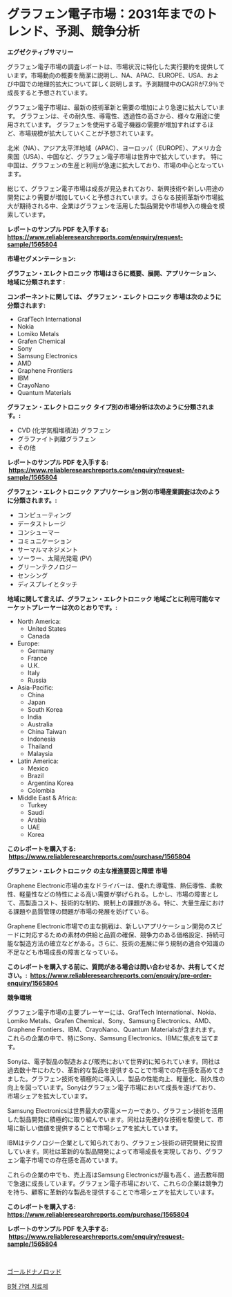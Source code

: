 <p><h1>グラフェン電子市場：2031年までのトレンド、予測、競争分析</h1></p><p><strong>エグゼクティブサマリー</strong></p>
<p><p>グラフェン電子市場の調査レポートは、市場状況に特化した実行要約を提供しています。市場動向の概要を簡潔に説明し、NA、APAC、EUROPE、USA、および中国での地理的拡大について詳しく説明します。予測期間中のCAGRが7.9％で成長すると予想されています。 </p><p>グラフェン電子市場は、最新の技術革新と需要の増加により急速に拡大しています。 グラフェンは、その耐久性、導電性、透過性の高さから、様々な用途に使用されています。 グラフェンを使用する電子機器の需要が増加すればするほど、市場規模が拡大していくことが予想されています。</p><p>北米（NA）、アジア太平洋地域（APAC）、ヨーロッパ（EUROPE）、アメリカ合衆国（USA）、中国など、グラフェン電子市場は世界中で拡大しています。 特に中国は、グラフェンの生産と利用が急速に拡大しており、市場の中心となっています。</p><p>総じて、グラフェン電子市場は成長が見込まれており、新興技術や新しい用途の開発により需要が増加していくと予想されています。さらなる技術革新や市場拡大が期待される中、企業はグラフェンを活用した製品開発や市場参入の機会を模索しています。</p></p>
<p><strong>レポートのサンプル PDF を入手する: <a href="https://www.reliableresearchreports.com/enquiry/request-sample/1565804">https://www.reliableresearchreports.com/enquiry/request-sample/1565804</a></strong></p>
<p><strong>市場セグメンテーション:</strong></p>
<p><strong> グラフェン・エレクトロニック 市場はさらに概要、展開、アプリケーション、地域に分類されます :</strong></p>
<p><strong>コンポーネントに関しては、 グラフェン・エレクトロニック 市場は次のように分類されます: &nbsp;</strong></p>
<p><ul><li>GrafTech International</li><li>Nokia</li><li>Lomiko Metals</li><li>Grafen Chemical</li><li>Sony</li><li>Samsung Electronics</li><li>AMD</li><li>Graphene Frontiers</li><li>IBM</li><li>CrayoNano</li><li>Quantum Materials</li></ul></p>
<p><strong> グラフェン・エレクトロニック タイプ別の市場分析は次のように分類されます。:</strong></p>
<p><ul><li>CVD (化学気相堆積法) グラフェン</li><li>グラファイト剥離グラフェン</li><li>その他</li></ul></p>
<p><strong>レポートのサンプル PDF を入手する: &nbsp;<a href="https://www.reliableresearchreports.com/enquiry/request-sample/1565804">https://www.reliableresearchreports.com/enquiry/request-sample/1565804</a></strong></p>
<p><strong> グラフェン・エレクトロニック アプリケーション別の市場産業調査は次のように分類されます。:</strong></p>
<p><ul><li>コンピューティング</li><li>データストレージ</li><li>コンシューマー</li><li>コミュニケーション</li><li>サーマルマネジメント</li><li>ソーラー、太陽光発電 (PV)</li><li>グリーンテクノロジー</li><li>センシング</li><li>ディスプレイとタッチ</li></ul></p>
<p><strong>地域に関して言えば、グラフェン・エレクトロニック 地域ごとに利用可能なマーケットプレーヤーは次のとおりです。:</strong></p>
<p><ul>
    <li>
        North America:
        <ul>
            <li>United States</li>
            <li>Canada</li>
        </ul>
    </li>
    <li>
        Europe:
        <ul>
            <li>Germany</li>
            <li>France</li>
            <li>U.K.</li>
            <li>Italy</li>
            <li>Russia</li>
        </ul>
    </li>
    <li>
        Asia-Pacific:
        <ul>
            <li>China</li>
            <li>Japan</li>
            <li>South Korea</li>
            <li>India</li>
            <li>Australia</li>
            <li>China Taiwan</li>
            <li>Indonesia</li>
            <li>Thailand</li>
            <li>Malaysia</li>
        </ul>
    </li>
    <li>
        Latin America:
        <ul>
            <li>Mexico</li>
            <li>Brazil</li>
            <li>Argentina Korea</li>
            <li>Colombia</li>
        </ul>
    </li>
    <li>
        Middle East & Africa:
        <ul>
            <li>Turkey</li>
            <li>Saudi</li>
            <li>Arabia</li>
            <li>UAE</li>
            <li>Korea</li>
        </ul>
    </li>
    </ul></p>
<p><strong>このレポートを購入する: &nbsp;<a href="https://www.reliableresearchreports.com/purchase/1565804">https://www.reliableresearchreports.com/purchase/1565804</a></strong></p>
<p><strong>グラフェン・エレクトロニック の主な推進要因と障壁 市場</strong></p>
<p><p>Graphene Electronic市場の主なドライバーは、優れた導電性、熱伝導性、柔軟性、軽量性などの特性による高い需要が挙げられる。しかし、市場の障害として、高製造コスト、技術的な制約、規制上の課題がある。特に、大量生産における課題や品質管理の問題が市場の発展を妨げている。</p><p>Graphene Electronic市場での主な挑戦は、新しいアプリケーション開発のスピードに対応するための素材の供給と品質の確保、競争力のある価格設定、持続可能な製造方法の確立などがある。さらに、技術の進展に伴う規制の適合や知識の不足なども市場成長の障害となっている。</p></p>
<p><strong>このレポートを購入する前に、質問がある場合は問い合わせるか、共有してください。:&nbsp; <a href="https://www.reliableresearchreports.com/enquiry/pre-order-enquiry/1565804">https://www.reliableresearchreports.com/enquiry/pre-order-enquiry/1565804</a></strong></p>
<p><strong>競争環境</strong></p>
<p><p>グラフェン電子市場の主要プレーヤーには、GrafTech International、Nokia、Lomiko Metals、Grafen Chemical、Sony、Samsung Electronics、AMD、Graphene Frontiers、IBM、CrayoNano、Quantum Materialsが含まれます。これらの企業の中で、特にSony、Samsung Electronics、IBMに焦点を当てます。</p><p>Sonyは、電子製品の製造および販売において世界的に知られています。同社は過去数十年にわたり、革新的な製品を提供することで市場での存在感を高めてきました。グラフェン技術を積極的に導入し、製品の性能向上、軽量化、耐久性の向上を図っています。Sonyはグラフェン電子市場において成長を遂げており、市場シェアを拡大しています。</p><p>Samsung Electronicsは世界最大の家電メーカーであり、グラフェン技術を活用した製品開発に積極的に取り組んでいます。同社は先進的な技術を駆使して、市場に新しい価値を提供することで市場シェアを拡大しています。</p><p>IBMはテクノロジー企業として知られており、グラフェン技術の研究開発に投資しています。同社は革新的な製品開発によって市場成長を実現しており、グラフェン電子市場での存在感を高めています。</p><p>これらの企業の中でも、売上高はSamsung Electronicsが最も高く、過去数年間で急速に成長しています。グラフェン電子市場において、これらの企業は競争力を持ち、顧客に革新的な製品を提供することで市場シェアを拡大しています。</p></p>
<p><strong>このレポートを購入する: &nbsp; <a href="https://www.reliableresearchreports.com/purchase/1565804">https://www.reliableresearchreports.com/purchase/1565804</a></strong></p>
<p><strong>レポートのサンプル PDF を入手する: &nbsp;<a href="https://www.reliableresearchreports.com/enquiry/request-sample/1565804">https://www.reliableresearchreports.com/enquiry/request-sample/1565804</a></strong><strong></strong></p>
<p>&nbsp;</p>
<p><p><a href="https://github.com/efcvopdgkdx128/Market-Research-Report-List-1/blob/main/80061425598.md">ゴールドナノロッド</a></p><p><a href="https://github.com/bunxhcci35271755/Market-Research-Report-List-1/blob/main/39462915248.md">B형 간염 치료제</a></p></p>